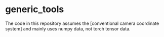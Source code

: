 # generic_tools

The code in this repository assumes the [conventional camera coordinate system] and mainly uses numpy data, not torch tensor data.
